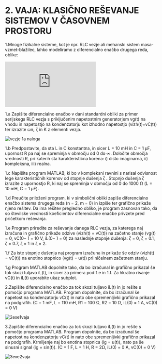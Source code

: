 # 2. VAJA: KLASIČNO REŠEVANJE SISTEMOV V ČASOVNEM PROSTORU 


1.Mnoge fizikalne sisteme, kot je npr. RLC vezje ali mehanski sistem masa-vzmet-blažilec,
   lahko modeliramo z diferencialno enačbo drugega reda, oblike: 
		
![first equation](http://latex.codecogs.com/gif.latex?%5Cfrac%7Bd%5E%7B2%7D%20y%28t%29%20%7D%7Bdt%5E%7B2%7D%7D%20&plus;%202%5Czeta%20%5Comega%20_%7Bn%7D%5Cfrac%7Bdy%28t%29%7D%7Bdt%7D&plus;%5Comega%20_%7Bn%7D%5E%7B2%7Dy%28t%29%20%3D%20Kx%28t%29)
	
 1.a Zapišite diferencialno enačbo v dani standardni obliki za primer serijskega RLC vezja
s priključenim napetostnim generatorjem vg(t) na vhodu in napetostjo na kondenzatorju
kot izhodno napetostjo (vizh(t)=vC(t)) ter izrazite ωn, ζ in K z elementi vezja. 

   ![vezje 1a naloga](https://user-images.githubusercontent.com/4838487/32341679-78037378-bffe-11e7-99b3-617f72871346.png)

 1.b Predpostavite, da sta L in C konstantna, in sicer L = 10 mH in C = 1 µF, upornost R pa
 naj se spreminja v območju od 0 do ∞. Določite območja vrednosti R, pri katerih sta
 karakteristična korena: i) čisto imaginarna, ii) kompleksna, iii) realna.
 
 1.c Napišite program MATLAB, ki bo v kompleksni ravnini s narisal odvisnost lege
karakterističnih korenov od stopnje dušenja ζ . Stopnjo dušenja ζ izrazite z upornostjo
R, ki naj se spreminja v območju od 0 do 1000 Ω (L = 10 mH, C = 1 µF).

 1.d Preučite priloženi program, ki v simbolični obliki zapiše diferencialno enačbo sistema
drugega reda (n = 2, m = 0) in izpiše ter grafično prikaže njeno rešitev. Da ima rešitev
pregledno obliko, je program zasnovan tako, da so številske vrednosti koeficientov
diferencialne enačbe privzete pred pričetkom reševanja.

 1.e Program priredite za reševanje danega RLC vezja, za katerega naj izračuna in grafično
prikaže odzive (vizh(t) = vC(t)) na začetno stanje (vg(t) = 0, vC(0−
) = 10 V, iL(0−
) = 0) za
naslednje stopnje dušenja: ζ = 0, ζ = 0.1, ζ = 0.7, ζ = 1 in ζ = 2.

 1.f Za iste stopnje dušenja naj program izračuna in prikaže še odziv (vizh(t) = vC(t)) na
enotino stopnico (vg(t) = u(t)) pri ničelnem začetnem stanju.

1.g Program MATLAB dopolnite tako, da bo izračunal in grafično prikazal še tok skozi
 tuljavo iL(t), in sicer za primera pod 1.e in 1.f. Za hkratno risanje vC(t) in iL(t)
 uporabite ukaz subplot. 
 
2.Zapišite diferencialno enačbo za tok skozi tuljavo iL(t) in jo rešite s pomočjo programa
 MATLAB. Program dopolnite, da bo izračunal še napetost na kondenzatorju vC(t) in
 nato obe spremenljivki grafično prikazal na podgrafih.
 (C = 1 mF, L = 110 mH, R1 = 100 Ω, R2 = 10 Ω, iL(0) = 1 A, vC(0) = 0 V) 
 
 ![2exe1vaja](https://user-images.githubusercontent.com/4838487/32342069-a19061f0-bfff-11e7-9ccc-6e240ea7bc81.png)


3.Zapišite diferencialno enačbo za tok skozi tuljavo iL(t) in jo rešite s pomočjo programa
 MATLAB. Program dopolnite, da bo izračunal še napetost na kondenzatorju vC(t) in
 nato obe spremenljivki grafično prikazal na podgrafih. Krmiljenje naj bo enotina
 stopnica (ig = u(t)), nato pa še sinusni signal (ig = sin(t)).
 (C = 1 F, L = 1 H, R = 2Ω, iL(0) = 0 A, vC(0) = 0 V) 
 
 ![3exe2vaja](https://user-images.githubusercontent.com/4838487/32342072-a8dcdcb8-bfff-11e7-94a3-879358f3b1f0.png)
 
